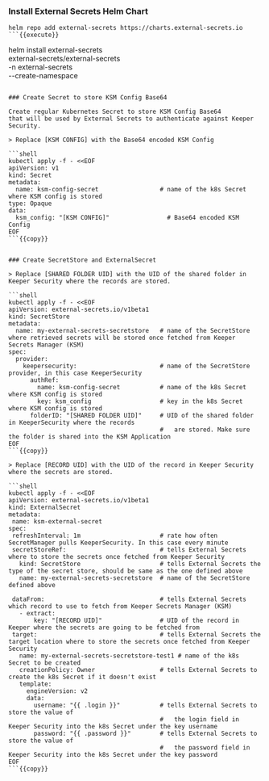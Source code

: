 
### Install External Secrets Helm Chart

```
helm repo add external-secrets https://charts.external-secrets.io
```{{execute}}

```
helm install external-secrets \
external-secrets/external-secrets \
-n external-secrets \
--create-namespace
```{{execute}}

### Create Secret to store KSM Config Base64
 
Create regular Kubernetes Secret to store KSM Config Base64 
that will be used by External Secrets to authenticate against Keeper Security.

> Replace [KSM CONFIG] with the Base64 encoded KSM Config

```shell
kubectl apply -f - <<EOF
apiVersion: v1
kind: Secret
metadata:
  name: ksm-config-secret                 # name of the k8s Secret where KSM config is stored
type: Opaque
data:
  ksm_config: "[KSM CONFIG]"                # Base64 encoded KSM Config
EOF
```{{copy}}


### Create SecretStore and ExternalSecret

> Replace [SHARED FOLDER UID] with the UID of the shared folder in Keeper Security where the records are stored.

```shell
kubectl apply -f - <<EOF
apiVersion: external-secrets.io/v1beta1   
kind: SecretStore
metadata:
  name: my-external-secrets-secretstore   # name of the SecretStore where retrieved secrets will be stored once fetched from Keeper Secrets Manager (KSM)
spec:
  provider:
    keepersecurity:                       # name of the SecretStore provider, in this case KeeperSecurity
      authRef:
        name: ksm-config-secret           # name of the k8s Secret where KSM config is stored
        key: ksm_config                   # key in the k8s Secret where KSM config is stored
      folderID: "[SHARED FOLDER UID]"     # UID of the shared folder in KeeperSecurity where the records 
                                          #   are stored. Make sure the folder is shared into the KSM Application
EOF
```{{copy}}

> Replace [RECORD UID] with the UID of the record in Keeper Security where the secrets are stored.

```shell
kubectl apply -f - <<EOF
apiVersion: external-secrets.io/v1beta1
kind: ExternalSecret
metadata:
 name: ksm-external-secret
spec:
 refreshInterval: 1m                      # rate how often SecretManager pulls KeeperSecurity. In this case every minute
 secretStoreRef:                          # tells External Secrets where to store the secrets once fetched from Keeper Security
   kind: SecretStore                      # tells External Secrets the type of the secret store, should be same as the one defined above
   name: my-external-secrets-secretstore  # name of the SecretStore defined above

 dataFrom:                                # tells External Secrets which record to use to fetch from Keeper Secrets Manager (KSM)
   - extract:
       key: "[RECORD UID]"                # UID of the record in Keeper where the secrets are going to be fetched from
 target:                                  # tells External Secrets the target location where to store the secrets once fetched from Keeper Security
   name: my-external-secrets-secretstore-test1 # name of the k8s Secret to be created
   creationPolicy: Owner                  # tells External Secrets to create the k8s Secret if it doesn't exist
   template:
     engineVersion: v2          
     data:
       username: "{{ .login }}"           # tells External Secrets to store the value of 
                                          #   the login field in Keeper Security into the k8s Secret under the key username
       password: "{{ .password }}"        # tells External Secrets to store the value of 
                                          #   the password field in Keeper Security into the k8s Secret under the key password
EOF
```{{copy}}


